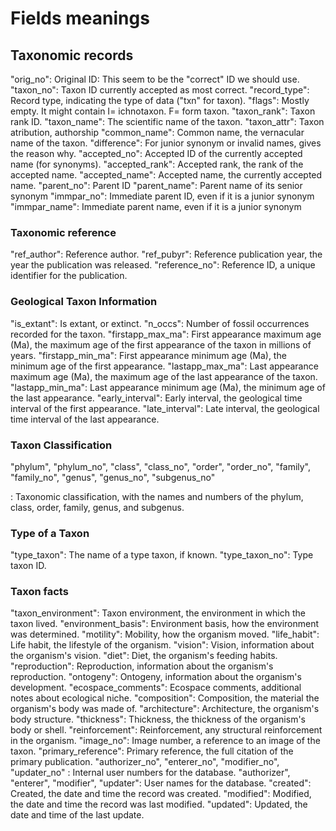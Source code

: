 # Fields meanings

## Taxonomic records

"orig_no": Original ID: This seem to be the "correct" ID we should use.
"taxon_no": Taxon ID currently accepted as most correct.
"record_type": Record type, indicating the type of data ("txn" for taxon).
"flags": Mostly empty. It might contain I= ichnotaxon. F= form taxon.
"taxon_rank": Taxon rank ID.
"taxon_name": The scientific name of the taxon.
"taxon_attr": Taxon atribution, authorship
"common_name": Common name, the vernacular name of the taxon.
"difference": For junior synonym or invalid names, gives the reason why.
"accepted_no": Accepted ID of the currently accepted name (for synonyms).
"accepted_rank": Accepted rank, the rank of the accepted name.
"accepted_name": Accepted name, the currently accepted name.
"parent_no": Parent ID
"parent_name": Parent name of its senior synonym
"immpar_no": Immediate parent ID, even if it is a junior synonym
"immpar_name": Immediate parent name, even if it is a junior synonym

### Taxonomic reference

"ref_author": Reference author.
"ref_pubyr": Reference publication year, the year the publication was released.
"reference_no": Reference ID, a unique identifier for the publication.

### Geological Taxon Information

"is_extant": Is extant, or extinct.
"n_occs": Number of fossil occurrences recorded for the taxon.
"firstapp_max_ma": First appearance maximum age (Ma),
    the maximum age of the first appearance of the taxon in millions of years.
"firstapp_min_ma": First appearance minimum age (Ma),
    the minimum age of the first appearance.
"lastapp_max_ma": Last appearance maximum age (Ma),
    the maximum age of the last appearance of the taxon.
"lastapp_min_ma": Last appearance minimum age (Ma),
    the minimum age of the last appearance.
"early_interval": Early interval, the geological time interval
    of the first appearance.
"late_interval": Late interval, the geological time interval
    of the last appearance.

### Taxon Classification

"phylum", "phylum_no", "class", "class_no", "order", "order_no",
"family", "family_no", "genus", "genus_no", "subgenus_no"

: Taxonomic classification, with the names and numbers of the phylum,
    class, order, family, genus, and subgenus.

### Type of a Taxon

"type_taxon": The name of a type taxon, if known.
"type_taxon_no": Type taxon ID.

### Taxon facts

"taxon_environment": Taxon environment, the environment in which the taxon lived.
"environment_basis": Environment basis, how the environment was determined.
"motility": Mobility, how the organism moved.
"life_habit": Life habit, the lifestyle of the organism.
"vision": Vision, information about the organism's vision.
"diet": Diet, the organism's feeding habits.
"reproduction": Reproduction, information about the organism's reproduction.
"ontogeny": Ontogeny, information about the organism's development.
"ecospace_comments": Ecospace comments, additional notes about ecological niche.
"composition": Composition, the material the organism's body was made of.
"architecture": Architecture, the organism's body structure.
"thickness": Thickness, the thickness of the organism's body or shell.
"reinforcement": Reinforcement, any structural reinforcement in the organism.
"image_no": Image number, a reference to an image of the taxon.
"primary_reference": Primary reference, the full citation of the primary publication.
"authorizer_no", "enterer_no", "modifier_no", "updater_no"
    : Internal user numbers for the database.
"authorizer", "enterer", "modifier", "updater": User names for the database.
"created": Created, the date and time the record was created.
"modified": Modified, the date and time the record was last modified.
"updated": Updated, the date and time of the last update.
